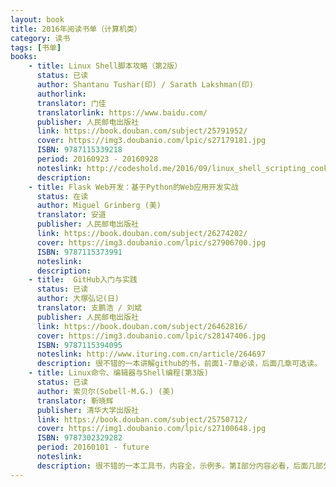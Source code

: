 ```yaml
---
layout: book
title: 2016年阅读书单（计算机类）
category: 读书
tags: [书单]
books:
    - title: Linux Shell脚本攻略（第2版）
      status: 已读 
      author: Shantanu Tushar(印) / Sarath Lakshman(印)
      authorlink:
      translator: 门佳
      translatorlink: https://www.baidu.com/
      publisher: 人民邮电出版社
      link: https://book.douban.com/subject/25791952/          
      cover: https://img3.doubanio.com/lpic/s27179181.jpg
      ISBN: 9787115339218
      period: 20160923 - 20160928
      noteslink: http://codeshold.me/2016/09/linux_shell_scripting_cookbook_1.html
      description: 
    - title: Flask Web开发：基于Python的Web应用开发实战
      status: 在读
      author: Miguel Grinberg (美)
      translator: 安道 
      publisher: 人民邮电出版社
      link: https://book.douban.com/subject/26274202/          
      cover: https://img3.doubanio.com/lpic/s27906700.jpg
      ISBN: 9787115373991
      noteslink: 
      description: 
    - title:  GitHub入门与实践 
      status: 已读
      author: 大塚弘记(日)
      translator: 支鹏浩 / 刘斌
      publisher: 人民邮电出版社
      link: https://book.douban.com/subject/26462816/
      cover: https://img3.doubanio.com/lpic/s28147406.jpg
      ISBN: 9787115394095
      noteslink: http://www.ituring.com.cn/article/264697
      description: 很不错的一本讲解github的书，前面1-7章必读，后面几章可选读。
    - title: Linux命令、编辑器与Shell编程(第3版)
      status: 已读
      author: 索贝尔(Sobell·M.G.) (美)
      translator: 靳晓辉
      publisher: 清华大学出版社
      link: https://book.douban.com/subject/25750712/
      cover: https://img1.doubanio.com/lpic/s27100648.jpg
      ISBN: 9787302329282
      period: 20160101 - future
      noteslink: 
      description: 很不错的一本工具书，内容全，示例多。第I部分内容必看，后面几部分选读，在需要深入使用时再细致阅读，如sed命令，wget命令等等
---
```

